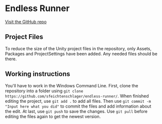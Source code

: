 [comment]: <> (Only edit this file in GitHub as .gitignore prevents it from pushing.)

# Endless Runner
[Visit the GitHub repo](https://github.com/sfeichtenschlager/endless-runner/)


## Project Files
To reduce the size of the Unity project files in the repository, only Assets, Packages and ProjectSettings have been added. Any needed files should be there.

## Working instructions
You'll have to work in the Windows Command Line.
First, clone the repository into a folder using `git clone https://github.com/sfeichtenschlager/endless-runner/`.
When finished editing the project, use `git add .` to add all files. Then use `git commit -m "Input here what you did"` to commit the files and add information about the edit. At last, use `git push` to save the changes.
Use `git pull` before editing the files again to get the newest version.
